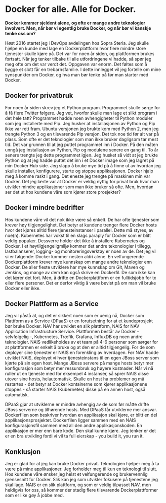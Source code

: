 ﻿# Docker for alle. Alle for Docker.
**Docker kommer sjeldent alene, og ofte er mange andre teknologier involvert. Men, når bør vi egentlig bruke Docker, og når bør vi kanskje tenke oss om?**

Høst 2016 startet jeg i DevOps avdelingen hos Sopra Steria. Jeg skulle hjelpe en kunde med lage en Dockerplattform hvor flere mindre store tjenester skulle kjøre på. Det var for noen år siden, og plattformen brukes fortsatt. Når jeg tenker tilbake til alle utfordringene vi hadde, så spør jeg meg ofte om det var verdt det. Oppgaven var enorm. Det føltes som å bygge et slott får en trebarnsfamilie. I dette innlegget vil jeg fortelle om mine synspunkter om Docker, og hva man bør tenke på før man starter med Docker. 
## Docker for privatbruk 
For noen år siden skrev jeg et Python program. Programmet skulle sørge for å få flere Twitter følgere. Jeg vet, hvorfor skulle man lage et slikt program i det hele tatt? Programmet hadde noen avhengigheter til Python moduler som jeg installerte med Pip. Jeg husker at installasjonen av Python og Pip ikke var rett fram. Ubuntu versjonen jeg brukte kom med Python 2, men jeg trengte Python 3 og en tilsvarende Pip versjon. Det tok noe tid før alt var på plass. Som ofte er det teknologier som man ikke bruker dagligsom tar mest tid. Det var grunnen til at jeg puttet programmet inn i Docker. På den måten unngå jeg installasjon av Python, Pip og modulene senere en gang til. 
To år senere trengte jeg dette programmet igjen. Jeg husket så vidt at jeg brukte Python og at jeg hadde puttet det inn i et Docker image som jeg lagret på min Docker Hub side. Jeg slapp å bruke mye tid på å finne ut av hvordan jeg skulle installer, konfigurere, starte og stoppe applikasjonen. Docker hjalp meg å komme raskt i gang. Det eneste jeg trengte på maskinen min var Docker. Det jeg lærte var at Docker er veldig nyttig for privat bruk hvor man utvikler mindre applikasjoner som man ikke bruker så ofte. Men, hvordan ser det ut hos kundene våre som kjører store prosjekter?
## Docker i mindre bedrifter
Hos kundene våre vil det nok ikke være så enkelt. De har ofte tjenester som krever høy tilgjengelighet. Det betyr at kundene trenger flere Docker hosts hvor det kjøres alltid flere tjenesteinstanser i parallel. Dette må styres, av noe(n). Kubernetes har vokst til en slags paraply for Docker som er blitt veldig populær. Dessverre holder det ikke å installere Kubernetes og Docker. I et høytilgjengeligmiljø kommer det andre tekonologier i tillegg, lastbalanserer, logging- og monitoreringsverktøy er noen av de. Det jeg vil si er følgende: Docker kommer nesten aldri alene. En velfungerende Dockerplattform krever mye kunnskap om mange andre teknologier enn Docker. De aller fleste utviklere har mye kunnskap om Git, Maven og Jenkins, og mange av dem kan også skrive en Dockerfil. De som ikke kan det lærer det fort. Men, å drifte en Dockerplattform er en fulltidsjobb for to eller flere personer. Det er derfor viktig å være bevist på om man vil bruke Docker eller ikke. 
## Docker Plattform as a Service
Jeg vil påstå at, og det er sikkert noen som er uenig nå, Docker som Plattform as a Service (DPaaS) er en forutsetning for at et kundeprosjekt bør bruke Docker. NAV har utviklet en slik plattform, NAIS for NAV Application Infrastructure Service. Plattformen består av Docker - selvfølgelig -, Kubernetes, Træfik, Grafana, InfluxDB og noen andre teknologier. NAIS vedlikeholdes av et team på 4-6 personer som sørger for at plattformen er enkelt å bruke og at den er alltid tilgjengelig. For de som deployer sine tjenester er NAIS en forenkling av hverdagen. Før NAV hadde utviklet NAIS, deployet vi hver tjenesteinstans til en egen JBoss server som kjørte på sin egen host. Mange JBoss servere på mange hosts betyr mer konfigurasjon som betyr mer ressursbruk og høyere kostnader. Når vi nå ruller ut en tjeneste med for eksempel 4 instanser, så sprer NAIS disse utover sine hosts, helautomatisk. Skulle en host ha problemer og må restartes - det betyr at Docker kontainerne som kjører applikasjonene stoppes - så starter NAIS (Kubernetes) disse på en annen host, også automatisk. 

DPaaS gjør at utviklerne er mindre avhengig av de som før måtte drifte JBoss serverne og tilhørende hosts. Med DPaaS får utviklerne mer ansvar. Dockerfilen som beskriver hvordan en applikasjon skal kjøre, er blitt en del applikasjonsprosjektet. Dockerfilen ligger sammen med en NAIS konfigurasjonsfil sammen med all den andre applikasjonskoden. En applikasjon er mer enn bare kode. Den skal kunne kjøre. Jeg tenker er det er en bra utvikling fordi vi vil ta full eierskap - you build it, you run it.

## Konklusjon
Jeg er glad for at jeg kan bruke Docker privat. Teknologien hjelper meg å ta være på mine applikasjoner. Jeg forholder meg til kun en teknologi til slutt. Hos kundene våre ønsker jeg helst et velfungerende og brukervennlig grensesnitt for Docker. Slik kan jeg som utvikler fokusere på tjenestene jeg skal lage. NAIS er en slik plattform, og som er veldig tilpasset NAV, men heldigvis for oss, så kommer der stadig flere tilsvarende Dockerplattformer som er like gøy å jobbe med.
